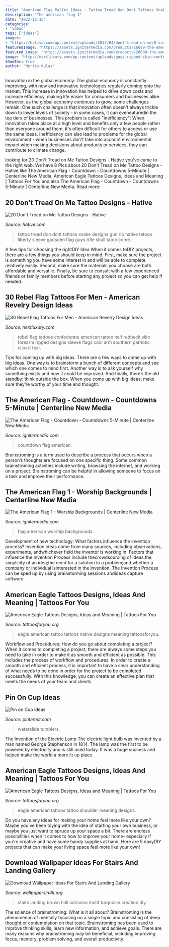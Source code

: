```yaml
---
title: "American Flag Pallet Ideas - Tattoo Tread Don Dont Tattoos Snake Designs Gun Rib Hative Tatoos Liberty Sleeve Gadsden Flag Guys Rifle Skull Tatoo Come"
description: "The american flag 1"
date: "2022-12-15"
categories:
- "ideas"
tags: ["ideas"]
images:
- "https://hative.com/wp-content/uploads/2014/04/dont-tread-on-me/8-snake-and-gun-on-rib.jpg"
featuredImage: "https://assets.ignitermedia.com/products/26698-the-american-flag-countdown/preview/image"
featured_image: "https://assets.ignitermedia.com/products/26698-the-american-flag-countdown/preview/image"
image: "http://nextluxury.com/wp-content/uploads/guys-ripped-skin-confederate-rebel-flag-tattoos-on-forearm.jpg"
ShowToc: true
author: "Myrtis Kulas"
---
```



Innovation in the global economy:
The global economy is constantly improving, with new and innovative technologies regularly coming onto the market. This increase in innovation has helped to drive down costs and increase efficiency, making life easier for consumers and businesses alike. However, as the global economy continues to grow, some challenges remain. One such challenge is that innovation often doesn't always trickle down to lower levels of society - in some cases, it can eveneaturedin the top tiers of businesses. This problem is called "inefficiency": When innovation takes place at a high level and benefits only a few people rather than everyone around them, it's often difficult for others to access or use the same ideas. Inefficiency can also lead to problems for the global environment - when businesses don't take into account environmental impact when making decisions about products or services, they can contribute to climate change.

	

		
looking for 20 Don&#039;t Tread on Me Tattoo Designs - Hative you've came to the right web. We have 8 Pics about 20 Don&#039;t Tread on Me Tattoo Designs - Hative like The American Flag - Countdown - Countdowns 5-Minute | Centerline New Media, American Eagle Tattoos Designs, Ideas and Meaning | Tattoos For You and also The American Flag - Countdown - Countdowns 5-Minute | Centerline New Media. Read more:
		
    
## 20 Don&#039;t Tread On Me Tattoo Designs - Hative

<img loading=lazy src="https://hative.com/wp-content/uploads/2014/04/dont-tread-on-me/8-snake-and-gun-on-rib.jpg" onerror="this.onerror=null;this.src='https://tse2.mm.bing.net/th?id=OIP.Ryh6atD1CfEdjTa8ekUZJQHaJ4&amp;pid=15.1';" alt="20 Don&#039;t Tread on Me Tattoo Designs - Hative">

_Source: hative.com_

>tattoo tread don dont tattoos snake designs gun rib hative tatoos liberty sleeve gadsden flag guys rifle skull tatoo come. 

	

A few tips for choosing the rightDIY Idea
When it comes toDIY projects, there are a few things you should keep in mind. First, make sure the project is something you have some interest in and will be able to complete relatively easily. Second, make sure the materials you choose are both affordable and versatile. Finally, be sure to consult with a few experienced friends or family members before starting any project so you can get help if needed.

    
## 30 Rebel Flag Tattoos For Men - American Revelry Design Ideas

<img loading=lazy src="http://nextluxury.com/wp-content/uploads/guys-ripped-skin-confederate-rebel-flag-tattoos-on-forearm.jpg" onerror="this.onerror=null;this.src='https://tse2.mm.bing.net/th?id=OIP.uvxurDsjmlor-3vnGbbrUgHaFj&amp;pid=15.1';" alt="30 Rebel Flag Tattoos For Men - American Revelry Design Ideas">

_Source: nextluxury.com_

>rebel flag tattoos confederate american tattoo half redneck skin forearm ripped designs sleeve flags cool arm southern patriotic clipart tear. 

	

Tips for coming up with big ideas.
There are a few ways to come up with big ideas. One way is to brainstorm a bunch of different concepts and see which one comes to mind first. Another way is to ask yourself why something exists and how it could be improved. And finally, there’s the old standby: think outside the box. When you come up with big ideas, make sure they’re worthy of your time and thought.

    
## The American Flag - Countdown - Countdowns 5-Minute | Centerline New Media

<img loading=lazy src="https://assets.ignitermedia.com/products/26698-the-american-flag-countdown/preview/image" onerror="this.onerror=null;this.src='https://tse3.mm.bing.net/th?id=OIP.5pXuwQhsSwrp4GwkyK1kQAHaEK&amp;pid=15.1';" alt="The American Flag - Countdown - Countdowns 5-Minute | Centerline New Media">

_Source: ignitermedia.com_

>countdown flag american. 

	

Brainstroming is a term used to describe a process that occurs when a person’s thoughts are focused on one specific thing. Some common brainstroming activities include writing, browsing the internet, and working on a project. Brainstroming can be helpful in allowing someone to focus on a task and improve their performance.

    
## The American Flag 1 - Worship Backgrounds | Centerline New Media

<img loading=lazy src="https://assets.ignitermedia.com/products/26658-the-american-flag-1/preview/image" onerror="this.onerror=null;this.src='https://tse1.mm.bing.net/th?id=OIP.4t78e41TZL9CItQGCcGVuwHaEK&amp;pid=15.1';" alt="The American Flag 1 - Worship Backgrounds | Centerline New Media">

_Source: ignitermedia.com_

>flag american worship backgrounds. 

	

Development of new technology: What factors influence the invention process?
Invention ideas come from many sources, including observations, experiments, andwhichever field the inventor is working in. Factors that influence the Invention Process include thecrowdsourcing of ideas;the simplicity of an idea;the need for a solution to a problem;and whether a company or individual isinterested in the invention. The Invention Process can be sped up by using brainstorming sessions andideas capture software.

    
## American Eagle Tattoos Designs, Ideas And Meaning | Tattoos For You

<img loading=lazy src="https://www.tattoosforyou.org/wp-content/uploads/2016/03/Native-American-Eagle-Tattoo.jpg" onerror="this.onerror=null;this.src='https://tse2.mm.bing.net/th?id=OIP.jXSVJzDX6LwQJ_Eo93x8FQHaFS&amp;pid=15.1';" alt="American Eagle Tattoos Designs, Ideas and Meaning | Tattoos For You">

_Source: tattoosforyou.org_

>eagle american tattoo tattoos native designs meaning tattoosforyou. 

	

Workflow and Procedures: How do you go about completing a project?
When it comes to completing a project, there are always some steps you need to take in order to make it as smooth and efficient as possible. This includes the process of workflow and procedures. In order to create a smooth and efficient process, it is important to have a clear understanding of what needs to be done in order for the project to be completed successfully. With this knowledge, you can create an effective plan that meets the needs of your team and clients.

    
## Pin On Cup Ideas

<img loading=lazy src="https://i.pinimg.com/736x/35/c8/87/35c887dcbef77fffcd4f98752f5f3e10.jpg" onerror="this.onerror=null;this.src='https://tse3.mm.bing.net/th?id=OIP.o3lTaqNMQqc1OPKtq6iqqwHaPJ&amp;pid=15.1';" alt="Pin on Cup ideas">

_Source: pinterest.com_

>waterslide tumblers. 

	

The Invention of the Electric Lamp
The electric light bulb was invented by a man named George Stephenson in 1814. The lamp was the first to be powered by electricity and is still used today. It was a huge success and helped make the world a more lit up place.

    
## American Eagle Tattoos Designs, Ideas And Meaning | Tattoos For You

<img loading=lazy src="https://www.tattoosforyou.org/wp-content/uploads/2016/03/American-Eagle-Tattoo-Shoulder.jpg" onerror="this.onerror=null;this.src='https://tse4.mm.bing.net/th?id=OIP.CjAnQvhXDJ0UjdpbH-4wCwHaJ4&amp;pid=15.1';" alt="American Eagle Tattoos Designs, Ideas and Meaning | Tattoos For You">

_Source: tattoosforyou.org_

>eagle american tattoos tattoo shoulder meaning designs. 

	

Do you have any ideas for making your home feel more like your own? Maybe you've been toying with the idea of starting your own business, or maybe you just want to spruce up your space a bit. There are endless possibilities when it comes to how to improve your home- especially if you're creative and have some handy supplies at hand. Here are 5 easyDIY projects that can make your living space feel more like your own!

    
## Download Wallpaper Ideas For Stairs And Landing Gallery

<img loading=lazy src="https://www.wallpapersin4k.org/wp-content/uploads/2017/04/Wallpaper-Ideas-For-Stairs-And-Landing-22.jpg" onerror="this.onerror=null;this.src='https://tse4.mm.bing.net/th?id=OIP.ASIgge_ta4UaFOE4vKO9hgHaJ7&amp;pid=15.1';" alt="Download Wallpaper Ideas For Stairs And Landing Gallery">

_Source: wallpapersin4k.org_

>stairs landing brown hall adrianna motif turquoise creation diy. 

	

The science of brainstroming: What is it all about?
Brainstroming is the phenomenon of mentally focusing on a single topic and consisting of deep thought or contemplation on that topic. Brainstroming has been used to improve thinking skills, learn new information, and achieve goals. There are many reasons why brainstroming may be beneficial, including improving focus, memory, problem solving, and overall productivity.

